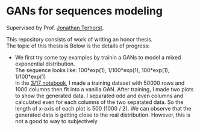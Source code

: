 # GANs for sequences modeling
Supervised by Prof. [Jonathan Terhorst](http://www-personal.umich.edu/~jonth/).

This repository consists of work of writing an honor thesis. <br />The topic of this thesis is 
Below is the details of progress:<br />
-  We first try some toy examples by trainin a GANs to model a mixed exponential distribution. <br />
    The sequence looks like: 100\*exp(1), 1/100\*exp(1), 100\*exp(1), 1/100\*exp(1)<br />
    In the [3/17 notebook](https://github.com/Pengjp/gene_research/blob/master/3_17_Pre_explore.ipynb), I made a training dataset with 50000 rows and 1000 columns then fit into a vanilla GAN. After training, I made two plots to show the generated data. I separated odd and even columns and calculated even for each columns of the two sepatated data. So the length of x-axis of each plot is 500 (1000 / 2). We can observe that the generated data is getting close to the real distribution. However, this is not a good to way to subjectively 
